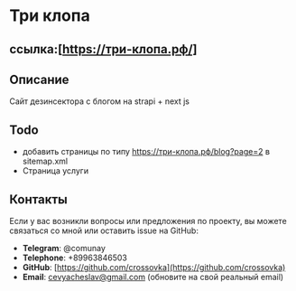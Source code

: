 ﻿# Три клопа
## ссылка:[https://три-клопа.рф/]
## Описание

Сайт дезинсектора с блогом на strapi + next js

## Todo
- добавить страницы по типу https://три-клопа.рф/blog?page=2 в sitemap.xml
- Страница услуги

## Контакты

Если у вас возникли вопросы или предложения по проекту, вы можете связаться со мной или оставить issue на GitHub:

- **Telegram**: @comunay
- **Telephone**: +89963846503
- **GitHub**: [https://github.com/crossovka](https://github.com/crossovka)
- **Email**: [cevyacheslav@gmail.com](mailto:cevyacheslav@gmail.com) (обновите на свой реальный email)
